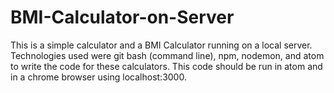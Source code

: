 # BMI-Calculator-on-Server
This is a simple calculator and a BMI Calculator running on a local server. 
Technologies used were git bash (command line), npm, nodemon, and atom to write the code for these calculators.
This code should be run in atom and in a chrome browser using localhost:3000. 
